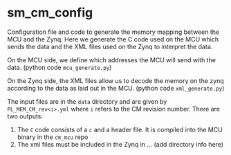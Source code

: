 # sm_cm_config
Configuration file and code to generate the memory mapping between the MCU and the Zynq. Here we generate the C code used on the MCU which sends the data and the XML files used on the Zynq to interpret the data.

On the MCU side, we define which addresses the MCU will send with the data. (python code `mcu_generate.py`)

On the Zynq side, the XML files allow us to decode the memory on the zynq according to the data as laid out in the MCU. (python code `xml_generate.py`)

The input files are in the `data` directory and are given by `PL_MEM_CM_rev<i>.yml` where `i` refers to the CM revision number.
There are two outputs:
1. The `C` code consists of a `c` and a header file. It is compiled into the MCU binary in the `cm_mcu` repo
1. The xml files must be included in the Zynq in ... (add directory info here)
